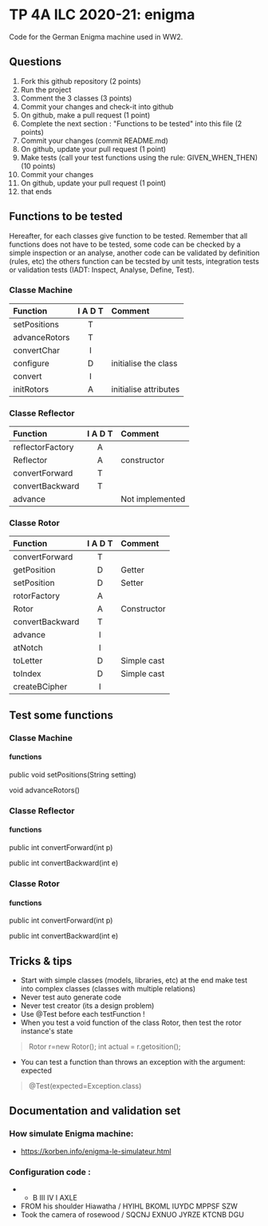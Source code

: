 # TP 4A ILC 2020-21: enigma
Code for the German Enigma machine used in WW2.

## Questions
1. Fork this github repository  (2 points)
2. Run the project
3. Comment the 3 classes (3 points)
4. Commit your changes and check-it into github
5. On github, make a pull request (1 point)
6. Complete the next section : "Functions to be tested" into this file (2 points)
7. Commit your changes (commit README.md)
8. On github, update your pull request (1 point)
9. Make tests (call your test functions using the rule: GIVEN_WHEN_THEN) (10 points)
10. Commit your changes
11. On github, update your pull request (1 point)
12. that ends

## Functions to be tested
Hereafter, for each classes give function to be tested. Remember that all functions does not have to be tested, some code can be checked by a simple inspection or an analyse, another code can be validated by definition (rules, etc) the others function can be tecsted by unit tests, integration tests or validation tests (IADT: Inspect, Analyse, Define, Test). 

### Classe Machine

| Function      |     I A D T     |        Comment |
| :------------ | :-------------: | :------------- |
| setPositions  | T |  |
| advanceRotors | T |  |
| convertChar   | I |  |
| configure  | D | initialise the class |
| convert  | I |  |
| initRotors  | A | initialise attributes |


### Classe Reflector

| Function      |     I A D T     |        Comment |
| :------------ | :-------------: | :------------- |
| reflectorFactory  | A |  |
| Reflector  | A | constructor |
| convertForward  | T |  |
| convertBackward  | T |  |
| advance  |  | Not implemented  |


### Classe Rotor

| Function      |     I A D T     |        Comment |
| :------------ | :-------------: | :------------- |
| convertForward  | T |  |
| getPosition  | D | Getter |
| setPosition  | D | Setter |
| rotorFactory  | A |  |
| Rotor  | A | Constructor |
| convertBackward  | T |  |
| advance  | I |  |
| atNotch  | I |  |
| toLetter  | D | Simple cast |
| toIndex  | D | Simple cast  |
| createBCipher | I |  |




## Test some functions

### Classe Machine
#### functions

public void setPositions(String setting)

void advanceRotors()

### Classe Reflector
#### functions

public int convertForward(int p)

public int convertBackward(int e)

### Classe Rotor
#### functions

public int convertForward(int p)

public int convertBackward(int e)

## Tricks & tips

- Start with simple classes (models, libraries, etc) at the end make test into complex classes (classes with multiple relations)
- Never test auto generate code
- Never test creator (its a design problem)
- Use @Test before each testFunction !
- When you test a void function of the class Rotor, then test the rotor instance's state
> Rotor r=new Rotor();
> int actual = r.getosition();
- You can test a function than throws an exception with the argument: expected
> @Test(expected=Exception.class)

## Documentation and validation set
### How simulate Enigma machine:
- https://korben.info/enigma-le-simulateur.html
### Configuration code :
- * B III IV I AXLE
- FROM his shoulder Hiawatha / HYIHL BKOML IUYDC MPPSF SZW
- Took the camera of rosewood / SQCNJ EXNUO JYRZE KTCNB DGU



 
